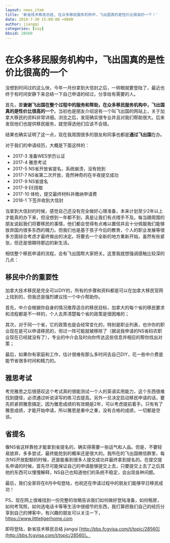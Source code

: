 ```yaml
---
layout: news_item
title: '新省技术移民总结, 在众多移民服务机构中，飞出国真的是性价比很高的一个！'
date: 2018-7-30 15:00:00 +0800
author: jiangqi
categories: [say]
bbsid: 28560
---
```


# 在众多移民服务机构中，飞出国真的是性价比很高的一个

没想到时间过的这么快，今年一月份拿到大信封之后，一转眼就要登陆了，最近也终于有时间安静下来总结一下自己申请的经过，分享给有需要的人。

首先，要**谢谢飞出国在整个过程中的服务和帮助，在众多移民服务机构中，飞出国真的是性价比很高的一个**。当初也是朋友介绍说有一个叫飞出国的网站上，关于加拿大移民的资料非常详细。浏览之后，发现确实很专业并且对我们帮助很大。后来发现他们也提供移民服务，就觉得选他们应该不会错。

结果也确实证明了这一点，现在我周围很多的朋友和同事也都是**通过飞出国**在办。

对于我们的申请经历，大概是下面这样的：

- 2017-3 准备WES学历认证
- 2017-4 雅思考试
- 2017-5 NS省开放省提名，系统崩溃，没有抢到
- 2017-7 NS省第二次开放，竟然神奇的在半夜提交成功
- 2017-9 NS省提名
- 2017-9 EE捞取
- 2017-10 体检，提交最终材料并缴纳申请费
- 2018-1 下签并收到大信封

当拿到大信封的时候，感觉自己还没有完全做好心理准备，本来计划至少2年以上才能真的办下来，但没想到一年都不到，真是让我们有点措手不及。每当跟周围的朋友说起我们将要移民的事情，他们都会觉得有点难以置信并且十分佩服我们能够放弃国内很多东西的魄力。但我们也是基于孩子今后的教育，个人的职业发展等很多方面综合考虑才最终做出的决定。将要去一个全新的地方重新开始，虽然有些紧张，但还是很期待那边的新生活。

相信整个移民申请的流程，会有飞出国帮大家把关。这里我就想强调感触比较深的几点：

## 移民中介的重要性

加拿大技术移民是完全可以DIY的，所有的步骤和资料都是可以在加拿大移民官网上找到的，但我还是强烈建议找一个中介帮助你。

首先，中介会根据你自身的情况推荐适合的移民目标，加拿大的每个省的移民要求和流程都是不一样的，个人去弄清楚每个省的政策是很困难的；

其次，对于同一个省，它的政策也是会经常变化的，特别是职业列表，也许你的职业现在是可以申请移民的，但过一阵可能就被移除了（据说我申请的NS省码农职业现在已经就没有了），专业的中介会及时向你传达这些信息并相应的帮你找出对策；

最后，如果你有家庭和工作，估计很难有那么多时间去自己DIY，花一些中介费是能节省很多时间和精力的。

## 雅思考试

考完雅思之后很感叹这个考试真的很能测试一个人的英语实用能力，这个东西很难找到捷径，必须通过听说读写的练习去提高。另外一旦决定启动移民申请的话，要先抓紧把雅思搞定。因为雅思成绩的有效期是2年，可以考虑提前着手。只有有了雅思成绩，才能开始申请，所以雅思是重中之重，没有合格的成绩，一切都是空谈。

## 省提名

像NS省这样靠抢才能拿到省提名的，确实得需要一些运气和人品。但是，不要轻易放弃，多多尝试，最终能抢到的概率还是很大的。我所在的飞出国微信群里，每次NS开放配额的时候，还是能看到很多人提交成功并最终拿到提名的。在提交提名申请的时候，首先尽可能保证自己的申请能够提交上去，只要提交上去了之后其他的东西可以慢慢解释，NS自己也知道他们的系统不稳定，会出现各种问题。

最后，我们全家将在8月中旬登陆，也祝还在申请过程中的朋友们能够早日移民成功！

PS，现在网上很难找到一份完整的攻略告诉我们如何做好登陆准备，如何租房，如何考驾照，如何选电话卡等等生活中很细节的东西，我打算把我们自己的经历分享到自己的博客中，有兴趣的朋友可以关注一下，https://www.littletigerhome.com

即将登陆，新省技术移民总结 jiangqi [http://bbs.fcgvisa.com/t/topic/28560](http://bbs.fcgvisa.com/t/topic/28560)。